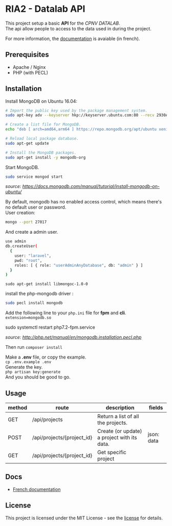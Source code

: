 # RIA2 - Datalab API

This project setup a basic **API** for the *CPNV DATALAB*.  
The api allow people to access to the data used in during the project.  

For more information, the [documentation](fr.docs.md) is avaiable (in french).  

## Prerequisites
* Apache / Nginx
* PHP (with PECL)

## Installation
Install MongoDB on Ubuntu 16.04:   
```bash
# Import the public key used by the package management system.  
sudo apt-key adv --keyserver hkp://keyserver.ubuntu.com:80 --recv 2930ADAE8CAF5059EE73BB4B58712A2291FA4AD5  

# Create a list file for MongoDB.  
echo "deb [ arch=amd64,arm64 ] https://repo.mongodb.org/apt/ubuntu xenial/mongodb-org/3.6 multiverse" | sudo tee /etc/apt/sources.list.d/mongodb-org-3.6.list  

# Reload local package database.  
sudo apt-get update  

# Install the MongoDB packages.  
sudo apt-get install -y mongodb-org  

```  

Start MongoDB.  
```bash
sudo service mongod start  
```  
_source: https://docs.mongodb.com/manual/tutorial/install-mongodb-on-ubuntu/_  

By default, mongodb has no enabled access control, which means there's no default user or password.  
User creation: 
```bash
mongo --port 27017
```  
And create a admin user.  
```bash
use admin
db.createUser(
  {
    user: "laravel",
    pwd: "root",
    roles: [ { role: "userAdminAnyDatabase", db: "admin" } ]
  }
)
```  

`sudo apt-get install libmongoc-1.0-0`  


install the php-mongodb driver :
```bash
sudo pecl install mongodb
```  
Add the following line to your `php.ini` file for **fpm** and **cli**.  
`extension=mongodb.so`  

sudo systemctl restart php7.2-fpm.service
    
_source: http://php.net/manual/en/mongodb.installation.pecl.php_  

Then run `composer install`  

Make a **.env** file, or copy the example.  
`cp .env.example .env`  
Generate the key.  
`php artisan key:generate`  
And you should be good to go.  

## Usage

| method | route                      | description                                 | fields     |
|--------|----------------------------|---------------------------------------------|------------|
| GET    | /api/projects              | Return a list of all the projects.          |            |
| POST   | /api/projects/{project_id} | Create (or update) a project with its data. | json: data |
| GET    | /api/projects/{project_id} | Get specific project                        |            |

## Docs

* [French documentation](fr.docs.md)

## License
This project is licensed under the MIT License - see the [license](license) for details.  
